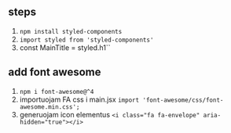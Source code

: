 ## steps

1. `npm install styled-components`
2. `import styled from 'styled-components'`
3. const MainTitle = styled.h1``

## add font awesome

1. `npm i font-awesome@^4`
2. importuojam FA css i main.jsx `import 'font-awesome/css/font-awesome.min.css';`
3. generuojam icon elementus `<i class="fa fa-envelope" aria-hidden="true"></i>`
